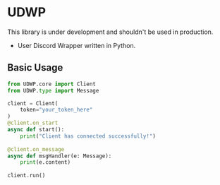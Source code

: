 # UDWP	
This library is under development and shouldn't be used in production.	
- User Discord Wrapper written in Python.	

## Basic Usage	

```py	
from UDWP.core import Client
from UDWP.type import Message

client = Client(
    token="your_token_here"
)
@client.on_start
async def start():
    print("Client has connected successfully!")
    
@client.on_message
async def msgHandler(e: Message):
    print(e.content)    
    
client.run()	
```	
